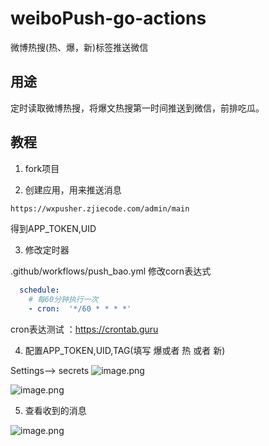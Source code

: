 # weiboPush-go-actions
微博热搜(热、爆，新)标签推送微信


## 用途

定时读取微博热搜，将爆文热搜第一时间推送到微信，前排吃瓜。


## 教程

1. fork项目

2. 创建应用，用来推送消息

```html
https://wxpusher.zjiecode.com/admin/main
```
得到APP_TOKEN,UID

3. 修改定时器

.github/workflows/push_bao.yml 修改corn表达式

```yml
  schedule:
    # 每60分钟执行一次
    - cron:  '*/60 * * * *'
```
cron表达测试 ：https://crontab.guru

4. 配置APP_TOKEN,UID,TAG(填写 爆或者 热 或者 新)

Settings--> secrets
![image.png](https://i.loli.net/2021/04/03/TNM2a8OSGXp6Z1F.png)

![image.png](https://i.loli.net/2021/04/03/yEPU5kdWz8RMecY.png)

5. 查看收到的消息

![image.png](https://i.loli.net/2021/04/03/nMI4XVHjKOyq5d6.png)

